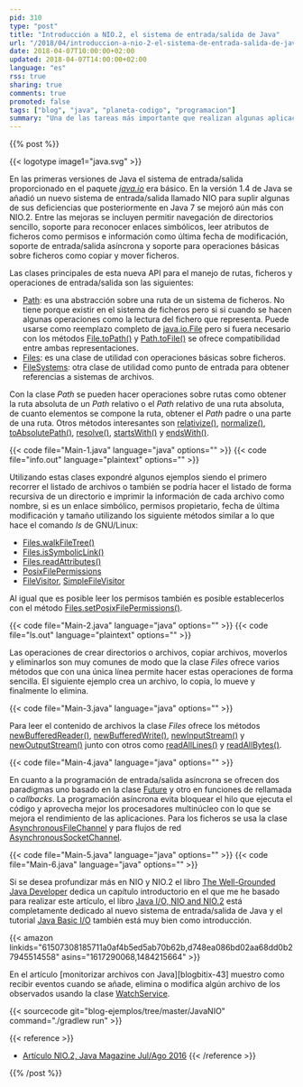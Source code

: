 ```yaml
---
pid: 310
type: "post"
title: "Introducción a NIO.2, el sistema de entrada/salida de Java"
url: "/2018/04/introduccion-a-nio-2-el-sistema-de-entrada-salida-de-java/"
date: 2018-04-07T10:00:00+02:00
updated: 2018-04-07T14:00:00+02:00
language: "es"
rss: true
sharing: true
comments: true
promoted: false
tags: ["blog", "java", "planeta-codigo", "programacion"]
summary: "Una de las tareas más importante que realizan algunas aplicaciones es el manejo de la entrada y salida ya sea al sistema de ficheros o a la red. Desde las versiones iniciales de Java se ha mejorado soporte añadiendo programación asíncrona de E/S, permitir obtener información de atributos propios del sistema de archivos, reconocimiento de enlaces simbólicos y facilitado de algunas operaciones básicas."
---
```


{{% post %}}

{{< logotype image1="java.svg" >}}

En las primeras versiones de Java el sistema de entrada/salida proporcionado en el paquete [_java.io_](https://docs.oracle.com/javase/10/docs/api/java/io/package-summary.html) era básico. En la versión 1.4 de Java se añadió un nuevo sistema de entrada/salida llamado NIO para suplir algunas de sus deficiencias que posteriormente en Java 7 se mejoró aún más con NIO.2. Entre las mejoras se incluyen permitir navegación de directorios sencillo, soporte para reconocer enlaces simbólicos, leer atributos de ficheros como permisos e información como última fecha de modificación, soporte de entrada/salida asíncrona y soporte para operaciones básicas sobre ficheros como copiar y mover ficheros.

Las clases principales de esta nueva API para el manejo de rutas, ficheros y operaciones de entrada/salida son las siguientes:

* [Path](https://docs.oracle.com/javase/10/docs/api/java/nio/file/Path.html): es una abstracción sobre una ruta de un sistema de ficheros. No tiene porque existir en el sistema de ficheros pero si si cuando se hacen algunas operaciones como la lectura del fichero que representa. Puede usarse como reemplazo completo de [java.io.File](https://docs.oracle.com/javase/10/docs/api/java/io/File.html) pero si fuera necesario con los métodos [File.toPath()](https://docs.oracle.com/javase/10/docs/api/java/io/File.html#toPath()) y [Path.toFile()](https://docs.oracle.com/javase/10/docs/api/java/nio/file/Path.html#toFile()) se ofrece compatibilidad entre ambas representaciones.
* [Files](https://docs.oracle.com/javase/10/docs/api/java/nio/file/Files.html): es una clase de utilidad con operaciones básicas sobre ficheros.
* [FileSystems](https://docs.oracle.com/javase/10/docs/api/java/nio/file/FileSystems.html): otra clase de utilidad como punto de entrada para obtener referencias a sistemas de archivos.

Con la clase _Path_ se pueden hacer operaciones sobre rutas como obtener la ruta absoluta de un _Path_ relativo o el _Path_ relativo de una ruta absoluta, de cuanto elementos se compone la ruta, obtener el _Path_ padre o una parte de una ruta. Otros métodos interesantes son [relativize()](https://docs.oracle.com/javase/10/docs/api/java/nio/file/Path.html#relativize(java.nio.file.Path)), [normalize()](https://docs.oracle.com/javase/10/docs/api/java/nio/file/Path.html#normalize()), [toAbsolutePath()](https://docs.oracle.com/javase/10/docs/api/java/nio/file/Path.html#toAbsolutePath()), [resolve()](https://docs.oracle.com/javase/10/docs/api/java/nio/file/Path.html#resolve(java.nio.file.Path)), [startsWith()](https://docs.oracle.com/javase/10/docs/api/java/nio/file/Path.html#startsWith(java.nio.file.Path)) y [endsWith()](https://docs.oracle.com/javase/10/docs/api/java/nio/file/Path.html#endsWith(java.nio.file.Path)).

{{< code file="Main-1.java" language="java" options="" >}}
{{< code file="info.out" language="plaintext" options="" >}}

Utilizando estas clases expondré algunos ejemplos siendo el primero recorrer el listado de archivos o también se podría hacer el listado de forma recursiva de un directorio e imprimir la información de cada archivo como nombre, si es un enlace simbólico, permisos propietario, fecha de última modificación y tamaño utilizando los siguiente métodos similar a lo que hace el comando _ls_ de GNU/Linux:

* [Files.walkFileTree()](https://docs.oracle.com/javase/10/docs/api/java/nio/file/Files.html#walkFileTree(java.nio.file.Path,java.nio.file.FileVisitor))
* [Files.isSymbolicLink()](https://docs.oracle.com/javase/10/docs/api/java/nio/file/Files.html#isSymbolicLink(java.nio.file.Path))
* [Files.readAttributes()](https://docs.oracle.com/javase/10/docs/api/java/nio/file/Files.html#readAttributes(java.nio.file.Path,java.lang.String,java.nio.file.LinkOption...))
* [PosixFilePermissions](https://docs.oracle.com/javase/10/docs/api/java/nio/file/attribute/PosixFilePermissions.html)
* [FileVisitor](https://docs.oracle.com/javase/10/docs/api/java/nio/file/FileVisitor.html), [SimpleFileVisitor](https://docs.oracle.com/javase/10/docs/api/java/nio/file/SimpleFileVisitor.html)

Al igual que es posible leer los permisos también es posible establecerlos con el método [Files.setPosixFilePermissions()](https://docs.oracle.com/javase/10/docs/api/java/nio/file/Files.html#setPosixFilePermissions(java.nio.file.Path,java.util.Set)).

{{< code file="Main-2.java" language="java" options="" >}}
{{< code file="ls.out" language="plaintext" options="" >}}

Las operaciones de crear directorios o archivos, copiar archivos, moverlos y eliminarlos son muy comunes de modo que la clase _Files_ ofrece varios métodos que con una única línea permite hacer estas operaciones de forma sencilla. El siguiente ejemplo crea un archivo, lo copia, lo mueve y finalmente lo elimina.

{{< code file="Main-3.java" language="java" options="" >}}

Para leer el contenido de archivos la clase _Files_ ofrece los métodos [newBufferedReader()](https://docs.oracle.com/javase/10/docs/api/java/nio/file/Files.html#newBufferedReader(java.nio.file.Path)), [newBufferedWrite()](https://docs.oracle.com/javase/10/docs/api/java/nio/file/Files.html#newBufferedWriter(java.nio.file.Path,java.nio.charset.Charset,java.nio.file.OpenOption...)), [newInputStream()](https://docs.oracle.com/javase/10/docs/api/java/nio/file/Files.html#newInputStream(java.nio.file.Path,java.nio.file.OpenOption...)) y [newOutputStream()](https://docs.oracle.com/javase/10/docs/api/java/nio/file/Files.html#newOutputStream(java.nio.file.Path,java.nio.file.OpenOption...)) junto con otros como [readAllLines()](https://docs.oracle.com/javase/10/docs/api/java/nio/file/Files.html#readAllLines(java.nio.file.Path,java.nio.charset.Charset)) y [readAllBytes()](https://docs.oracle.com/javase/10/docs/api/java/nio/file/Files.html#readAllBytes(java.nio.file.Path)).

{{< code file="Main-4.java" language="java" options="" >}}

En cuanto a la programación de entrada/salida asíncrona se ofrecen dos paradigmas uno basado en la clase [Future](https://docs.oracle.com/javase/10/docs/api/java/util/concurrent/Future.html) y otro en funciones de rellamada o _callbacks_. La programación asíncrona evita bloquear el hilo que ejecuta el código y aprovecha mejor los procesadores multinúcleo con lo que se mejora el rendimiento de las aplicaciones. Para los ficheros se usa la clase [AsynchronousFileChannel](https://docs.oracle.com/javase/10/docs/api/java/nio/channels/AsynchronousFileChannel.html) y para flujos de red [AsynchronousSocketChannel](https://docs.oracle.com/javase/10/docs/api/java/nio/channels/AsynchronousSocketChannel.html).

{{< code file="Main-5.java" language="java" options="" >}}
{{< code file="Main-6.java" language="java" options="" >}}

Si se desea profundizar más en NIO y NIO.2 el libro [The Well-Grounded Java Developer](https://amzn.to/2JsEIao) dedica un capítulo introductorio en el que me he basado para realizar este artículo, el libro [Java I/O, NIO and NIO.2](https://amzn.to/2q7qMdN) está completamente dedicado al nuevo sistema de entrada/salida de Java y el tutorial [Java Basic I/O](https://docs.oracle.com/javase/tutorial/essential/io/index.html) también está muy bien como introducción.

{{< amazon
    linkids="61507308185711a0af4b5ed5ab70b62b,d748ea086bd02aa68dd0b27945514558"
    asins="1617290068,1484215664" >}}

En el artículo [monitorizar archivos con Java][blogbitix-43] muestro como recibir eventos cuando se añade, elimina o modifica algún archivo de los observados usando la clase [WatchService](https://docs.oracle.com/javase/10/docs/api/java/nio/file/WatchService.html).

{{< sourcecode git="blog-ejemplos/tree/master/JavaNIO" command="./gradlew run" >}}

{{< reference >}}
* [Artículo NIO.2, Java Magazine Jul/Ago 2016](http://www.javamagazine.mozaicreader.com/JulyAug2016/Twitter)
{{< /reference >}}

{{% /post %}}
